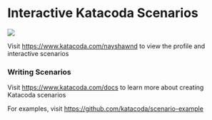 # Interactive Katacoda Scenarios

[![](http://shields.katacoda.com/katacoda/nayshawnd/count.svg)](https://www.katacoda.com/nayshawnd "Get your profile on Katacoda.com")

Visit https://www.katacoda.com/nayshawnd to view the profile and interactive scenarios

### Writing Scenarios
Visit https://www.katacoda.com/docs to learn more about creating Katacoda scenarios

For examples, visit https://github.com/katacoda/scenario-example
